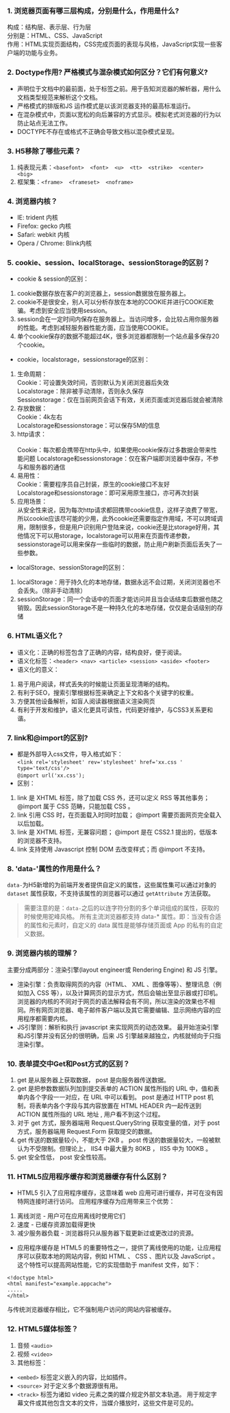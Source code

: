 ### 1. 浏览器页面有哪三层构成，分别是什么，作用是什么?
构成：结构层、表示层、行为层<br>
分别是：HTML、CSS、JavaScript<br>
作用：HTML实现页面结构，CSS完成页面的表现与风格，JavaScript实现一些客户端的功能与业务。

### 2. Doctype作用? 严格模式与混杂模式如何区分？它们有何意义?
- 声明位于文档中的最前面，处于标签之前。用于告知浏览器的解析器，用什么文档类型规范来解析这个文档。
- 严格模式的排版和JS 运作模式是以该浏览器支持的最高标准运行。
- 在混杂模式中，页面以宽松的向后兼容的方式显示。模拟老式浏览器的行为以防止站点无法工作。
- DOCTYPE不存在或格式不正确会导致文档以混杂模式呈现。

### 3. H5移除了哪些元素？
1. 纯表现元素：`<basefont>  <font>  <u>  <tt>  <strike>  <center>  <big>`
2. 框架集：`<frame>  <frameset>  <noframe>`

### 4. 浏览器内核？
- IE: trident 内核
- Firefox: gecko 内核
- Safari: webkit 内核
- Opera / Chrome: Blink内核

### 5. cookie、session、localStorage、sessionStorage的区别？
- cookie & session的区别：
1. cookie数据存放在客户的浏览器上，session数据放在服务器上。
2. cookie不是很安全，别人可以分析存放在本地的COOKIE并进行COOKIE欺骗。考虑到安全应当使用session。
3. session会在一定时间内保存在服务器上。当访问增多，会比较占用你服务器的性能。考虑到减轻服务器性能方面，应当使用COOKIE。
4. 单个cookie保存的数据不能超过4K，很多浏览器都限制一个站点最多保存20个cookie。

- cookie，localstorage，sessionstorage的区别：
1. 生命周期：<br>
Cookie：可设置失效时间，否则默认为关闭浏览器后失效<br>
Localstorage：除非被手动清除，否则永久保存<br>
Sessionstorage：仅在当前网页会话下有效，关闭页面或浏览器后就会被清除<br>
2. 存放数据：<br>
Cookie：4k左右<br>
Localstorage和sessionstorage：可以保存5M的信息<br>
3. http请求：<br><br>
Cookie：每次都会携带在http头中，如果使用cookie保存过多数据会带来性能问题
Localstorage和sessionstorage：仅在客户端即浏览器中保存，不参与和服务器的通信<br>
4. 易用性：<br>
Cookie：需要程序员自己封装，原生的cookie接口不友好<br>
Localstorage和sessionstorage：即可采用原生接口，亦可再次封装<br>
5. 应用场景：<br>
从安全性来说，因为每次http请求都回携带cookie信息，这样子浪费了带宽，所以cookie应该尽可能的少用，此外cookie还需要指定作用域，不可以跨域调用，限制很多，但是用户识别用户登陆来说，cookie还是比storage好用，其他情况下可以用storage，localstorage可以用来在页面传递参数，sessionstorage可以用来保存一些临时的数据，防止用户刷新页面后丢失了一些参数。

- localStorage、sessionStorage的区别：
1. localStorage：用于持久化的本地存储，数据永远不会过期，关闭浏览器也不会丢失。（除非手动清除）
2. sessionStorage：同一个会话中的页面才能访问并且当会话结束后数据也随之销毁。因此sessionStorage不是一种持久化的本地存储，仅仅是会话级别的存储

### 6. HTML语义化？
- 语义化：正确的标签包含了正确的内容，结构良好，便于阅读。
- 语义化标签：`<header> <nav> <article> <session> <aside> <footer>`
- 语义化的意义：
1. 易于用户阅读，样式丢失的时候能让页面呈现清晰的结构。
2. 有利于SEO，搜索引擎根据标签来确定上下文和各个关键字的权重。
3. 方便其他设备解析，如盲人阅读器根据语义渲染网页
4. 有利于开发和维护，语义化更具可读性，代码更好维护，与CSS3关系更和谐。

### 7. link和@import的区别?
- 都是外部导入css文件，导入格式如下：<br>
` <link rel='stylesheet' rev='stylesheet' href='xx.css ' type='text/css'/> `  <br>
` @import url('xx.css'); `
- 区别：
1. link 是 XHTML 标签，除了加载 CSS 外，还可以定义 RSS 等其他事务；@import 属于 CSS 范畴，只能加载 CSS 。
2. link 引用 CSS 时，在页面载入时同时加载； @import 需要页面网页完全载入以后加载。
3. link 是 XHTML 标签，无兼容问题； @import 是在 CSS2.1 提出的，低版本的浏览器不支持。
4. link 支持使用 Javascript 控制 DOM 去改变样式；而 @import 不支持。

### 8. 'data-'属性的作用是什么？
`data-`为H5新增的为前端开发者提供自定义的属性，这些属性集可以通过对象的 `dataset` 属性获取，不支持该属性的浏览器可以通过 `getAttribute` 方法获取。
> 需要注意的是：`data-`之后的以连字符分割的多个单词组成的属性，获取的时候使用驼峰风格。 所有主流浏览器都支持 data-* 属性。即：当没有合适的属性和元素时，自定义的 data 属性是能够存储页面或 App 的私有的自定义数据。

### 9. 浏览器内核的理解？
主要分成两部分：渲染引擎(layout engineer或 Rendering Engine) 和 JS 引擎。
- 渲染引擎：负责取得网页的内容（HTML、 XML 、图像等等）、整理讯息（例如加入 CSS 等），以及计算网页的显示方式，然后会输出至显示器或打印机。浏览器的内核的不同对于网页的语法解释会有不同，所以渲染的效果也不相同。所有网页浏览器、电子邮件客户端以及其它需要编辑、显示网络内容的应用程序都需要内核。
- JS引擎则：解析和执行 javascript 来实现网页的动态效果。
最开始渲染引擎和JS引擎并没有区分的很明确，后来 JS 引擎越来越独立，内核就倾向于只指渲染引擎。

### 10. 表单提交中Get和Post方式的区别？
1. get 是从服务器上获取数据， post 是向服务器传送数据。
2. get 是把参数数据队列加到提交表单的 ACTION 属性所指的 URL 中，值和表单内各个字段一一对应，在 URL 中可以看到。 post 是通过 HTTP post 机制，将表单内各个字段与其内容放置在 HTML HEADER 内一起传送到 ACTION 属性所指的 URL 地址 , 用户看不到这个过程。
3. 对于 get 方式，服务器端用 Request.QueryString 获取变量的值，对于 post 方式，服务器端用 Request.Form 获取提交的数据。
4. get 传送的数据量较小，不能大于 2KB 。 post 传送的数据量较大，一般被默认为不受限制。但理论上， IIS4 中最大量为 80KB ， IIS5 中为 100KB 。
5. get 安全性低， post 安全性较高。

### 11. HTML5应用程序缓存和浏览器缓存有什么区别？
- HTML5 引入了应用程序缓存，这意味着 web 应用可进行缓存，并可在没有因特网连接时进行访问。
应用程序缓存为应用带来三个优势：
1. 离线浏览 - 用户可在应用离线时使用它们
2. 速度 - 已缓存资源加载得更快
3. 减少服务器负载 - 浏览器将只从服务器下载更新过或更改过的资源。
- 应用程序缓存是 HTML5  的重要特性之一，提供了离线使用的功能，让应用程序可以获取本地的网站内容，例如 HTML 、 CSS 、图片以及 JavaScript 。这个特性可以提高网站性能，它的实现借助于 manifest 文件，如下：
```
<!doctype html>
<html manifest="example.appcache">
.....
</html>
```
与传统浏览器缓存相比，它不强制用户访问的网站内容被缓存。

### 12. HTML5媒体标签？
1. 音频 `<audio>`
2. 视频 `<video>`
3. 其他标签：
- `<embed>` 标签定义嵌入的内容，比如插件。
- `<source>` 对于定义多个数据源很有用。
- `<track>` 标签为诸如 video 元素之类的媒介规定外部文本轨道。 用于规定字幕文件或其他包含文本的文件，当媒介播放时，这些文件是可见的。